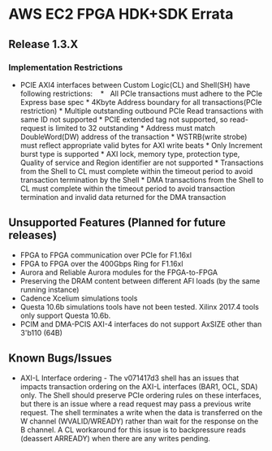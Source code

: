 
# AWS EC2 FPGA HDK+SDK Errata


## Release 1.3.X
### Implementation Restrictions
*    PCIE AXI4 interfaces between Custom Logic(CL) and Shell(SH) have following restrictions:
    *    All PCIe transactions must adhere to the PCIe Express base spec
    *    4Kbyte Address boundary for all transactions(PCIe restriction)
    *    Multiple outstanding outbound PCIe Read transactions with same ID not supported
    *    PCIE extended tag not supported, so read-request is limited to 32 outstanding
    *    Address must match DoubleWord(DW) address of the transaction
    *    WSTRB(write strobe) must reflect appropriate valid bytes for AXI write beats
    *    Only Increment burst type is supported
    *    AXI lock, memory type, protection type, Quality of service and Region identifier are not supported
    *    Transactions from the Shell to CL must complete within the timeout period to avoid transaction termination by the Shell
    *    DMA transactions from the Shell to CL must complete within the timeout period to avoid transaction termination and invalid data returned for the DMA transaction

## Unsupported Features (Planned for future releases)
* FPGA to FPGA communication over PCIe for F1.16xl
* FPGA to FPGA over the 400Gbps Ring for F1.16xl
* Aurora and Reliable Aurora modules for the FPGA-to-FPGA 
* Preserving the DRAM content between different AFI loads (by the same running instance)
* Cadence Xcelium simulations tools
* Questa 10.6b simulations tools have not been tested.  Xilinx 2017.4 tools only support Questa 10.6b.   
* PCIM and DMA-PCIS AXI-4 interfaces do not support AxSIZE other than 3'b110 (64B)

## Known Bugs/Issues

* AXI-L Interface ordering - The v071417d3 shell has an issues that impacts transaction ordering on the AXI-L interfaces (BAR1, OCL, SDA) only.  The Shell should preserve PCIe ordering rules on these interfaces, but there is an issue where a read request may pass a previous write request.  The shell terminates a write when the data is transferred on the W channel (WVALID/WREADY) rather than wait for the response on the B channel.  A CL workaround for this issue is to backpressure reads (deassert ARREADY) when there are any writes pending.
 
